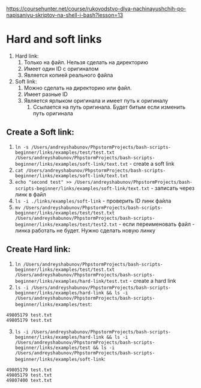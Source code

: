 https://coursehunter.net/course/rukovodstvo-dlya-nachinayushchih-po-napisaniyu-skriptov-na-shell-i-bash?lesson=13

# Hard and soft links
1. Hard link:
    1. Только на файл. Нельзя сделать на директорию
    2. Имеет один ID с оригиналом
    3. Является копией реального файла
2. Soft link:
    1. Можно сделать на директорию или файл.
    2. Имеет разные ID
    3. Является ярлыком оригинала и имеет путь к оригиналу
        1. Ссылается на путь оригинала. Будет битым если изменить путь оригинала

## Create a Soft link:
1. `ln -s /Users/andreyshabunov/PhpstormProjects/bash-scripts-beginner/links/examples/test/test.txt /Users/andreyshabunov/PhpstormProjects/bash-scripts-beginner/links/examples/soft-link/text.txt` - create a soft link
2. `cat /Users/andreyshabunov/PhpstormProjects/bash-scripts-beginner/links/examples/soft-link/text.txt`
3. `echo "second test" >> /Users/andreyshabunov/PhpstormProjects/bash-scripts-beginner/links/examples/soft-link/text.txt` - записать через линк в файл
4. `ls -i ./links/examples/soft-link` - проверить ID линк файла
5. `mv /Users/andreyshabunov/PhpstormProjects/bash-scripts-beginner/links/examples/test/test.txt /Users/andreyshabunov/PhpstormProjects/bash-scripts-beginner/links/examples/test/test2.txt` - если переименовать файл - линка работать не будет. Нужно сделать новую линку

## Create Hard link:
1. `ln /Users/andreyshabunov/PhpstormProjects/bash-scripts-beginner/links/examples/test/test.txt /Users/andreyshabunov/PhpstormProjects/bash-scripts-beginner/links/examples/hard-link/test.txt` - create a hard link
2. `ls -i /Users/andreyshabunov/PhpstormProjects/bash-scripts-beginner/links/examples/hard-link && ls -i /Users/andreyshabunov/PhpstormProjects/bash-scripts-beginner/links/examples/test`:
```
49805179 test.txt
49805179 test.txt
```
3. `ls -i /Users/andreyshabunov/PhpstormProjects/bash-scripts-beginner/links/examples/hard-link && ls -i /Users/andreyshabunov/PhpstormProjects/bash-scripts-beginner/links/examples/test && ls -i /Users/andreyshabunov/PhpstormProjects/bash-scripts-beginner/links/examples/soft-link`:
```
49805179 test.txt
49805179 test.txt
49807400 text.txt
```
